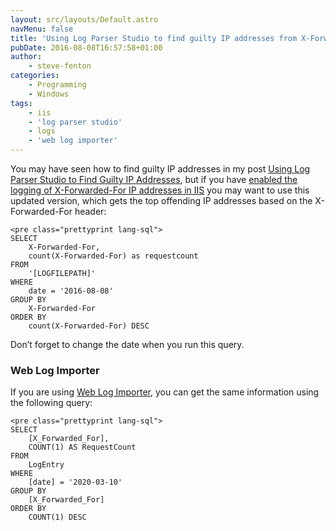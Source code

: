 ```yaml
---
layout: src/layouts/Default.astro
navMenu: false
title: 'Using Log Parser Studio to find guilty IP addresses from X-Forwarded-For'
pubDate: 2016-08-08T16:57:58+01:00
author:
    - steve-fenton
categories:
    - Programming
    - Windows
tags:
    - iis
    - 'log parser studio'
    - logs
    - 'web log importer'
---
```


You may have seen how to find guilty IP addresses in my post [Using Log Parser Studio to Find Guilty IP Addresses](https://www.stevefenton.co.uk/2016/03/using-log-parser-studio-to-find-guilty-ip-addresses/), but if you have [enabled the logging of X-Forwarded-For IP addresses in IIS](https://www.stevefenton.co.uk/2016/08/add-x-forwarded-for-ip-address-to-iis-logs/) you may want to use this updated version, which gets the top offending IP addresses based on the X-Forwarded-For header:

```
<pre class="prettyprint lang-sql">
SELECT
    X-Forwarded-For,
    count(X-Forwarded-For) as requestcount
FROM
    '[LOGFILEPATH]'
WHERE
    date = '2016-08-08' 
GROUP BY
    X-Forwarded-For
ORDER BY
    count(X-Forwarded-For) DESC
```
Don’t forget to change the date when you run this query.

### Web Log Importer

If you are using [Web Log Importer](https://www.stevefenton.co.uk/tag/web-log-importer/), you can get the same information using the following query:

```
<pre class="prettyprint lang-sql">
SELECT
    [X_Forwarded_For],
    COUNT(1) AS RequestCount
FROM
    LogEntry
WHERE
    [date] = '2020-03-10' 
GROUP BY
    [X_Forwarded_For]
ORDER BY
    COUNT(1) DESC
```